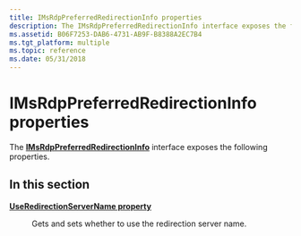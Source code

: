 ```yaml
---
title: IMsRdpPreferredRedirectionInfo properties
description: The IMsRdpPreferredRedirectionInfo interface exposes the following properties.
ms.assetid: B06F7253-DAB6-4731-AB9F-B8388A2EC7B4
ms.tgt_platform: multiple
ms.topic: reference
ms.date: 05/31/2018
---
```


# IMsRdpPreferredRedirectionInfo properties

The [**IMsRdpPreferredRedirectionInfo**](imsrdppreferredredirectioninfo.md) interface exposes the following properties.

## In this section

<dl> <dt>

[**UseRedirectionServerName property**](imsrdppreferredredirectioninfo-useredirectionservername.md)
</dt> <dd>

Gets and sets whether to use the redirection server name.

</dd> </dl>

 

 




